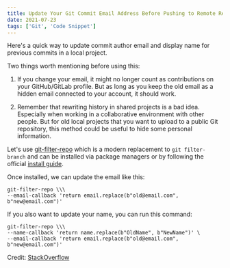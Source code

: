 ```yaml
---
title: Update Your Git Commit Email Address Before Pushing to Remote Repository
date: 2021-07-23
tags: ['Git', 'Code Snippet']
---
```


Here's a quick way to update commit author email and display name for previous commits in a local project.

Two things worth mentioning before using this:

1. If you change your email, it might no longer count as contributions on your GitHub/GitLab profile. But as long as you keep the old email as a hidden email connected to your account, it should work.

2. Remember that rewriting history in shared projects is a bad idea. Especially when working in a collaborative environment with other people. But for old local projects that you want to upload to a public Git repository, this method could be useful to hide some personal information.

Let's use [git-filter-repo](https://github.com/newren/git-filter-repo) which is a modern replacement to `git filter-branch` and can be installed via package managers or by following the official [install guide](https://github.com/newren/git-filter-repo/blob/main/INSTALL.md).

Once installed, we can update the email like this:

```shell
git-filter-repo \\\
--email-callback 'return email.replace(b"old@email.com", b"new@email.com")'
```

If you also want to update your name, you can run this command:

```shell
git-filter-repo \\\
--name-callback 'return name.replace(b"OldName", b"NewName")' \
--email-callback 'return email.replace(b"old@email.com", b"new@email.com")'
```

Credit: [StackOverflow](https://stackoverflow.com/a/60364176)
